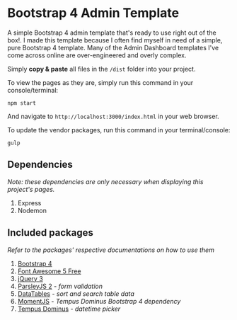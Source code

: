 # Bootstrap 4 Admin Template

A simple Bootstrap 4 admin template that's ready to use right out of the box!. I made this template because I often find myself in need of a simple, pure Bootstrap 4 template. Many of the Admin Dashboard templates I've come across online are over-engineered and overly complex.

Simply **copy &amp; paste** all files in the `/dist` folder into your project.

To view the pages as they are, simply run this command in your console/terminal:
```
npm start
```

And navigate to `http://localhost:3000/index.html` in your web browser.

To update the vendor packages, run this command in your terminal/console:
```
gulp
```

## Dependencies
*Note: these dependencies are only necessary when displaying this project's pages.*
1. Express
2. Nodemon

## Included packages
*Refer to the packages' respective documentations on how to use them*
1. [Bootstrap 4](https://getbootstrap.com/)
2. [Font Awesome 5 Free](https://fontawesome.com/)
3. [jQuery 3](http://jquery.com/)
4. [ParsleyJS 2](http://parsleyjs.org/) - _form validation_
5. [DataTables](https://datatables.net/) - _sort and search table data_
6. [MomentJS](https://momentjs.com/) - _Tempus Dominus Bootstrap 4 dependency_
7. [Tempus Dominus](https://tempusdominus.github.io/bootstrap-4/) - _datetime picker_
